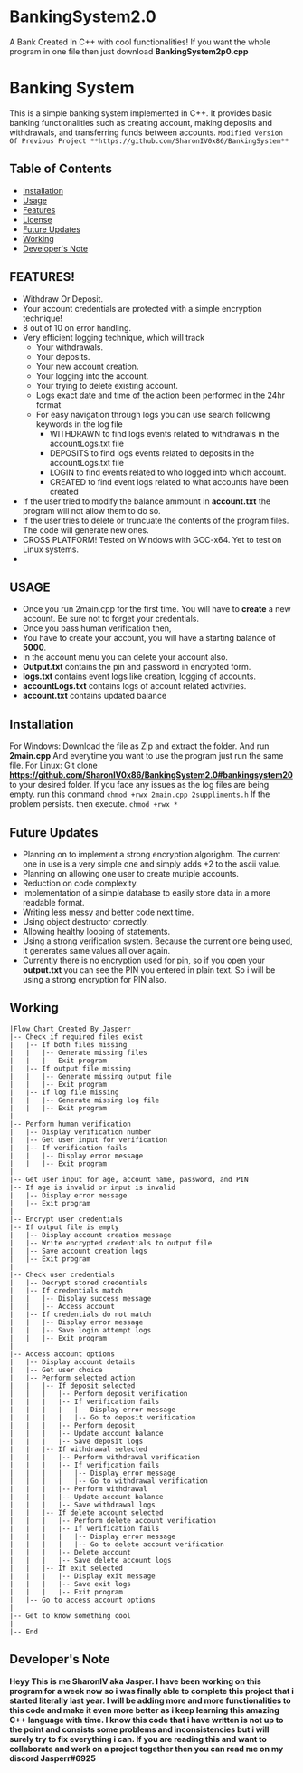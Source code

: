 # BankingSystem2.0
A Bank Created In C++ with cool functionalities! If you want the whole program in one file then just download **BankingSystem2p0.cpp**
# Banking System

This is a simple banking system implemented in C++. It provides basic banking functionalities such as creating account, making deposits and withdrawals, and transferring funds between accounts.
```Modified Version Of Previous Project **https://github.com/SharonIV0x86/BankingSystem** ```
## Table of Contents
- [Installation](#installation)
- [Usage](#usage)
- [Features](#features)
- [License](#license)
- [Future Updates](#Future-Updates)
- [Working](#Working)
- [Developer's Note](#Developer's-Note)
## FEATURES!
- Withdraw Or Deposit.
- Your account credentials are protected with a simple encryption technique!
- 8 out of 10 on error handling.
- Very efficient logging technique, which will track 
   - Your withdrawals.
   - Your deposits.
   - Your new account creation.
   - Your logging into the account.
   - Your trying to delete existing account.
   - Logs exact date and time of the action been performed in the 24hr format
   - For easy navigation through logs you can use search following keywords in the log file
      - WITHDRAWN to find logs events related to withdrawals in the accountLogs.txt file
      - DEPOSITS to find logs events related to deposits in the accountLogs.txt file
      - LOGIN to find events related to who logged into which account.
      - CREATED to find event logs related to what accounts have been created
- If the user tried to modify the balance ammount in **account.txt** the program will not allow them to do so.
- If the user tries to delete or truncuate the contents of the program files. The code will generate new ones.
- CROSS PLATFORM! Tested on Windows with GCC-x64. Yet to test on Linux systems.
- 
## USAGE 
- Once you run 2main.cpp for the first time. You will have to **create** a new account. Be sure not to forget your credentials.
- Once you pass human verification then,
- You have to create your account, you will have a starting balance of **5000**.
- In the account menu you can delete your account also.
- **Output.txt** contains the pin and password in encrypted form.
- **logs.txt** contains event logs like creation, logging of accounts.
- **accountLogs.txt** contains logs of account related activities.
- **account.txt** contains updated balance
## Installation
For Windows: Download the file as Zip and extract the folder. And run **2main.cpp** And everytime you want to use the program just run the same file.
For Linux: Git clone **https://github.com/SharonIV0x86/BankingSystem2.0#bankingsystem20** to your desired folder.
If you face any issues as the log files are being empty. run this command 
```chmod +rwx 2main.cpp 2suppliments.h```
If the problem persists. then execute.
```chmod +rwx *```
## Future Updates
- Planning on to implement a strong encryption algorighm. The current one in use is a very simple one and simply adds +2 to the ascii value.
- Planning on allowing one user to create mutiple accounts.
- Reduction on code complexity.
- Implementation of a simple database to easily store data in a more readable format.
- Writing less messy and better code next time.
- Using object destructor correctly.
- Allowing healthy looping of statements.
- Using a strong verification system. Because the current one being used, it generates same values all over again.
- Currently there is no encryption used for pin, so if you open your **output.txt** you can see the PIN you entered in plain text. So i will be using a strong encryption for PIN also.


## Working
```Start
|Flow Chart Created By Jasperr
|-- Check if required files exist
|   |-- If both files missing
|   |   |-- Generate missing files
|   |   |-- Exit program
|   |-- If output file missing
|   |   |-- Generate missing output file
|   |   |-- Exit program
|   |-- If log file missing
|   |   |-- Generate missing log file
|   |   |-- Exit program
|
|-- Perform human verification
|   |-- Display verification number
|   |-- Get user input for verification
|   |-- If verification fails
|   |   |-- Display error message
|   |   |-- Exit program
|
|-- Get user input for age, account name, password, and PIN
|-- If age is invalid or input is invalid
|   |-- Display error message
|   |-- Exit program
|
|-- Encrypt user credentials
|-- If output file is empty
|   |-- Display account creation message
|   |-- Write encrypted credentials to output file
|   |-- Save account creation logs
|   |-- Exit program
|
|-- Check user credentials
|   |-- Decrypt stored credentials
|   |-- If credentials match
|   |   |-- Display success message
|   |   |-- Access account
|   |-- If credentials do not match
|   |   |-- Display error message
|   |   |-- Save login attempt logs
|   |   |-- Exit program
|
|-- Access account options
|   |-- Display account details
|   |-- Get user choice
|   |-- Perform selected action
|   |   |-- If deposit selected
|   |   |   |-- Perform deposit verification
|   |   |   |-- If verification fails
|   |   |   |   |-- Display error message
|   |   |   |   |-- Go to deposit verification
|   |   |   |-- Perform deposit
|   |   |   |-- Update account balance
|   |   |   |-- Save deposit logs
|   |   |-- If withdrawal selected
|   |   |   |-- Perform withdrawal verification
|   |   |   |-- If verification fails
|   |   |   |   |-- Display error message
|   |   |   |   |-- Go to withdrawal verification
|   |   |   |-- Perform withdrawal
|   |   |   |-- Update account balance
|   |   |   |-- Save withdrawal logs
|   |   |-- If delete account selected
|   |   |   |-- Perform delete account verification
|   |   |   |-- If verification fails
|   |   |   |   |-- Display error message
|   |   |   |   |-- Go to delete account verification
|   |   |   |-- Delete account
|   |   |   |-- Save delete account logs
|   |   |-- If exit selected
|   |   |   |-- Display exit message
|   |   |   |-- Save exit logs
|   |   |   |-- Exit program
|   |-- Go to access account options
|
|-- Get to know something cool
|
|-- End
```
## Developer's Note
**Heyy This is me SharonIV aka Jasper. I have been working on this program for a week now so i was finally able to complete this project that i started literally last year. I will be adding more and more functionalities to this code and make it even more better as i keep learning this amazing C++ language with time. I know this code that i have written is not up to the point and consists some problems and inconsistencies but i will surely try to fix everything i can. If you are reading this and want to collaborate and work on a project together then you can read me on my discord Jasperr#6925**
